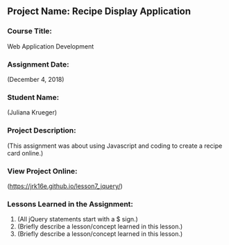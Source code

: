 ## Project Name:  Recipe Display Application

### Course Title:
Web Application Development

### Assignment Date:  
(December 4, 2018)

### Student Name:  
(Juliana Krueger)

### Project Description:
(This assignment was about using Javascript and coding to create a recipe card online.)

### View Project Online:
(https://jrk16e.github.io/lesson7_jquery/)

### Lessons Learned in the Assignment:
1. (All jQuery statements start with a $ sign.)
2. (Briefly describe a lesson/concept learned in this lesson.)
3. (Briefly describe a lesson/concept learned in this lesson.)

